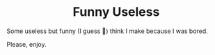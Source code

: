 <h1 align="center">Funny Useless</h1>

Some useless but funny (I guess 🤔) think I make because I was bored.

Please, enjoy.
